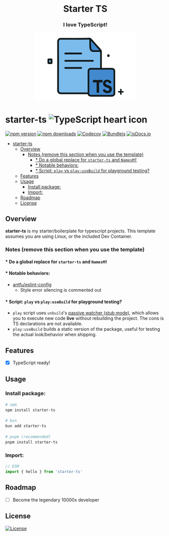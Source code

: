 <div align="center">

<h1>Starter TS</h1>

<h3>I love TypeScript!</h3>
<img src="./branding.svg" alt="Project's branding image" width="320"/>

</div>

# starter-ts ![TypeScript heart icon](https://img.shields.io/badge/♡-%23007ACC.svg?logo=typescript&logoColor=white)

[![npm version][npm-version-src]][npm-version-href]
[![npm downloads][npm-downloads-src]][npm-downloads-href]
[![Codecov][codecov-src]][codecov-href]
[![Bundlejs][bundlejs-src]][bundlejs-href]
[![jsDocs.io][jsDocs-src]][jsDocs-href]

* [starter-ts ](#starter-ts-)
  * [Overview](#overview)
    * [Notes (remove this section when you use the template)](#notes-remove-this-section-when-you-use-the-template)
      * [\* Do a global replace for `starter-ts` and `NamesMT`](#-do-a-global-replace-for-starter-ts-and-namesmt)
      * [\* Notable behaviors:](#-notable-behaviors)
      * [\* Script: `play` vs `play:useBuild` for playground testing?](#-script-play-vs-playusebuild-for-playground-testing)
  * [Features](#features)
  * [Usage](#usage)
    * [Install package:](#install-package)
    * [Import:](#import)
  * [Roadmap](#roadmap)
  * [License](#license)

## Overview

**starter-ts** is my starter/boilerplate for typescript projects.
This template assumes you are using Linux, or the included Dev Container.

### Notes (remove this section when you use the template)

#### * Do a global replace for `starter-ts` and `NamesMT`

#### * Notable behaviors:

- [antfu/eslint-config](https://github.com/antfu/eslint-config)
  - Style error silencing is commented out

#### * Script: `play` vs `play:useBuild` for playground testing?

- `play` script uses `unbuild`'s [passive watcher (stub mode)](https://github.com/unjs/unbuild#-passive-watcher), which allows you to execute new code **live** without rebuilding the project. The cons is TS declarations are not available.
- `play:useBuild` builds a static version of the package, useful for testing the actual look/behavior when shipping.

## Features
- [x] TypeScript ready!

## Usage

### Install package:

```sh
# npm
npm install starter-ts

# bun
bun add starter-ts

# pnpm (recommended)
pnpm install starter-ts
```

### Import:

```ts
// ESM
import { hello } from 'starter-ts'
```

## Roadmap

- [ ] Become the legendary 10000x developer

## License

[![License][license-src]][license-href]

<!-- Badges -->

[npm-version-src]: https://img.shields.io/npm/v/starter-ts?labelColor=18181B&color=F0DB4F
[npm-version-href]: https://npmjs.com/package/starter-ts
[npm-downloads-src]: https://img.shields.io/npm/dm/starter-ts?labelColor=18181B&color=F0DB4F
[npm-downloads-href]: https://npmjs.com/package/starter-ts
[codecov-src]: https://img.shields.io/codecov/c/gh/namesmt/starter-ts/main?labelColor=18181B&color=F0DB4F
[codecov-href]: https://codecov.io/gh/namesmt/starter-ts
[license-src]: https://img.shields.io/github/license/namesmt/starter-ts.svg?labelColor=18181B&color=F0DB4F
[license-href]: https://github.com/namesmt/starter-ts/blob/main/LICENSE
[bundlejs-src]: https://img.shields.io/bundlejs/size/starter-ts?labelColor=18181B&color=F0DB4F
[bundlejs-href]: https://bundlejs.com/?q=starter-ts
[jsDocs-src]: https://img.shields.io/badge/Check_out-jsDocs.io---?labelColor=18181B&color=F0DB4F
[jsDocs-href]: https://www.jsdocs.io/package/starter-ts
